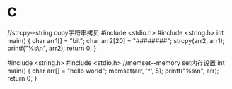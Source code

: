 # C
//strcpy--string copy字符串拷贝
#include <stdio.h>
#include <string.h>
int main() {
	char arr1[] = "bit";
	char arr2[20] = "########";
	strcpy(arr2, arr1);
	printf("%s\n", arr2);
	return 0;
}

#include <string.h>
#include <stdio.h>
//memset--memory set内存设置
int main() {
	char arr[] = "hello world";
	memset(arr, '*', 5);
	printf("%s\n", arr);
	return 0;
}
